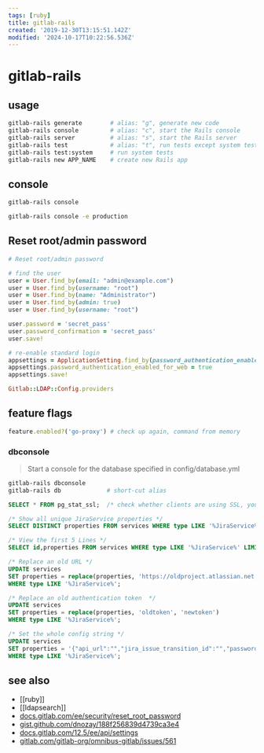 ```yaml
---
tags: [ruby]
title: gitlab-rails
created: '2019-12-30T13:15:51.142Z'
modified: '2024-10-17T10:22:56.536Z'
---
```


# gitlab-rails

## usage

```sh
gitlab-rails generate        # alias: "g", generate new code
gitlab-rails console         # alias: "c", start the Rails console
gitlab-rails server          # alias: "s", start the Rails server
gitlab-rails test            # alias: "t", run tests except system tests
gitlab-rails test:system     # run system tests
gitlab-rails new APP_NAME    # create new Rails app
```

## console

```sh
gitlab-rails console

gitlab-rails console -e production
```

## Reset root/admin password

```ruby
# Reset root/admin password

# find the user
user = User.find_by(email: "admin@example.com")
user = User.find_by(username: "root")
user = User.find_by(name: "Administrator")
user = User.find_by(admin: true)
user = User.find_by(username: "root")

user.password = 'secret_pass'
user.password_confirmation = 'secret_pass'
user.save!

# re-enable standard login
appsettings = ApplicationSetting.find_by(password_authentication_enabled_for_web: false)  # locate application settings
appsettings.password_authentication_enabled_for_web = true
appsettings.save!

Gitlab::LDAP::Config.providers
```

## feature flags

```ruby
feature.enabled?('go-proxy') # check up again, command from memory
```

### dbconsole

> Start a console for the database specified in config/database.yml

```sh
gitlab-rails dbconsole
gitlab-rails db             # short-cut alias
```

```sql
SELECT * FROM pg_stat_ssl;  /* check whether clients are using SSL, you can issue this SQL query */

/* Show all unique JiraService properties */
SELECT DISTINCT properties FROM services WHERE type LIKE '%JiraService%';

/* View the first 5 Lines */
SELECT id,properties FROM services WHERE type LIKE '%JiraService%' LIMIT 5;

/* Replace an old URL */
UPDATE services 
SET properties = replace(properties, 'https://oldproject.atlassian.net', 'https://newproject.atlassian.net') 
WHERE type LIKE '%JiraService%';

/* Replace an old authentication token  */
UPDATE services 
SET properties = replace(properties, 'oldtoken', 'newtoken') 
WHERE type LIKE '%JiraService%';

/* Set the whole config string */
UPDATE services 
SET properties = '{"api_url":"","jira_issue_transition_id":"","password":"newapitoken","url":"https://someproject.atlassian.net","username":"yourusername"}' 
WHERE type LIKE '%JiraService%';
```

## see also

- [[ruby]]
- [[ldapsearch]]
- [docs.gitlab.com/ee/security/reset_root_password](https://docs.gitlab.com/ee/security/reset_root_password.html)
- [gist.github.com/dnozay/188f256839d4739ca3e4](https://gist.github.com/dnozay/188f256839d4739ca3e4)
- [docs.gitlab.com/12.5/ee/api/settings](https://docs.gitlab.com/12.5/ee/api/settings.html)
- [gitlab.com/gitlab-org/omnibus-gitlab/issues/561](https://gitlab.com/gitlab-org/omnibus-gitlab/issues/561)
